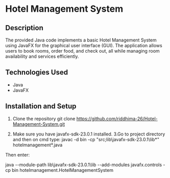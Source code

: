 # Hotel Management System

## Description
The provided Java code implements a basic Hotel Management System using JavaFX for the graphical user interface (GUI). The application allows users to book rooms, order food, and check out, all while managing room availability and services efficiently.

## Technologies Used
- Java
- JavaFX

## Installation and Setup
1. Clone the repository
   git clone https://github.com/riddhima-26/Hotel-Management-System.git

2. Make sure you have javafx-sdk-23.0.1 installed.
3.Go to project directory and then on cmd type:
javac -d bin -cp "src;lib\javafx-sdk-23.0.1\lib\*" hotelmanagement\*.java

Then enter:

java --module-path lib\javafx-sdk-23.0.1\lib --add-modules javafx.controls -cp bin hotelmanagement.HotelManagementSystem
